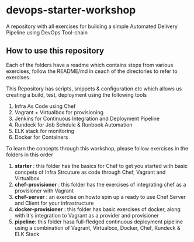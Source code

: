 # devops-starter-workshop
A repository with all exercises for building a simple Automated Delivery Pipeline using DevOps Tool-chain

## How to use this repository

Each of the folders have a readme which contains steps from various exercises, follow the README/md in ceach of the directories to refer to exercises.

This Repository has scripts, snippets & configuration etc which allows us creating a build, test, deployment using the following tools

1. Infra As Code using Chef
2. Vagrant + Virtualbox for provisioning
3. Jenkins for Continuous Integration and Deployment Pipeline
4. Rundeck for Job Schdule & Runbook Automation
5. ELK stack for monitoring
6. Docker for Containers

To learn the concepts through this workshop, please follow exercises in the folders in this order

1. __starter__ : this folder has the basics for Chef to get you started with basic concpets of Infra Strcuture as code through Chef, Vagrant and Virtualbox
2. __chef-provisioner__ : this folder has the exercises of integrating chef as a provisioner with Vagrant
3. __chef-server__ : an exercise on howto spin up a ready to use Chef Server and Client for your infrastructure
4. __docker-provisioner__ : this folder has basic exercises of docker, along with it's integration to Vagrant as a provider and provisioner
5. __pipeline__: this folder hasa full-fledged continuous deployment pipeline using a combination of Vagrant, Virtualbox, Docker, Chef, Rundeck & ELK Stack
